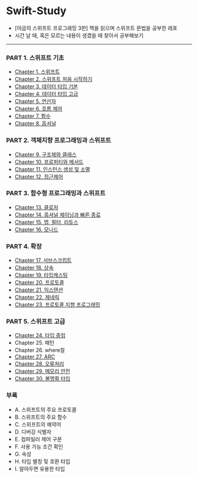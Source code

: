 # **Swift-Study**
- [야곰의 스위프트 프로그래밍 3판] 책을 읽으며 스위프트 문법을 공부한 레포
- 시간 날 때, 혹은 모르는 내용이 생겼을 때 찾아서 공부해보기
----

### **PART 1. 스위프트 기초**
- [Chapter 1. 스위프트](https://github.com/kybeen/Swift-Study/blob/main/Chapter1/Chapter1.md)
- [Chapter 2. 스위프트 처음 시작하기](https://github.com/kybeen/Swift-Study/blob/main/Chapter2/Chapter2.md)
- [Chapter 3. 데이터 타입 기본](https://github.com/kybeen/Swift-Study/blob/main/Chapter3/Chapter3.md)
- [Chapter 4. 데이터 타입 고급](https://github.com/kybeen/Swift-Study/blob/main/Chapter4/Chapter4.md)
- [Chapter 5. 연산자](https://github.com/kybeen/Swift-Study/blob/main/Chapter5/Chapter5.md)
- [Chapter 6. 흐름 제어](https://github.com/kybeen/Swift-Study/blob/main/Chapter6/Chapter6.md)
- [Chapter 7. 함수](https://github.com/kybeen/Swift-Study/blob/main/Chapter7/Chapter7.md)
- [Chapter 8. 옵셔널](https://github.com/kybeen/Swift-Study/blob/main/Chapter8/Chapter8.md)

### **PART 2. 객체지향 프로그래밍과 스위프트**
- [Chapter 9. 구조체와 클래스](https://github.com/kybeen/Swift-Study/blob/main/Chapter9/Chapter9.md)
- [Chapter 10. 프로퍼티와 메서드](https://github.com/kybeen/Swift-Study/blob/main/Chapter10/Chapter10.md)
- [Chapter 11. 인스턴스 생성 및 소멸](https://github.com/kybeen/Swift-Study/blob/main/Chapter11/Chapter11.md)
- [Chapter 12. 접근제어](https://github.com/kybeen/Swift-Study/blob/main/Chapter12/Chapter12.md)

### **PART 3. 함수형 프로그래밍과 스위프트**
- [Chapter 13. 클로저](https://github.com/kybeen/Swift-Study/blob/main/Chapter13/Chapter13.md)
- [Chapter 14. 옵셔널 체이닝과 빠른 종료](https://github.com/kybeen/Swift-Study/blob/main/Chapter14/Chapter14.md)
- [Chapter 15. 맵, 필터, 리듀스](https://github.com/kybeen/Swift-Study/blob/main/Chapter15/Chapter15.md)
- [Chapter 16. 모나드](https://github.com/kybeen/Swift-Study/blob/main/Chapter16/Chapter16.md)

### **PART 4. 확장**
- [Chapter 17. 서브스크립트](https://github.com/kybeen/Swift-Study/blob/main/Chapter17/Chapter17.md)
- [Chapter 18. 상속](https://github.com/kybeen/Swift-Study/blob/main/Chapter18/Chapter18.md)
- [Chapter 19. 타입캐스팅](https://github.com/kybeen/Swift-Study/blob/main/Chapter19/Chapter19.md)
- [Chapter 20. 프로토콜](https://github.com/kybeen/Swift-Study/blob/main/Chapter20/Chapter20.md)
- [Chapter 21. 익스텐션](https://github.com/kybeen/Swift-Study/blob/main/Chapter21/Chapter21.md)
- [Chapter 22. 제네릭](https://github.com/kybeen/Swift-Study/blob/main/Chapter22/Chapter22.md)
- [Chapter 23. 프로토콜 지향 프로그래밍](https://github.com/kybeen/Swift-Study/blob/main/Chapter23/Chapter23.md)

### **PART 5. 스위프트 고급**
- [Chapter 24. 타입 중첩](https://github.com/kybeen/Swift-Study/blob/main/Chapter24/Chapter24.md)
- Chapter 25. 패턴
- Chapter 26. where절
- [Chapter 27. ARC](https://github.com/kybeen/Swift-Study/blob/main/Chapter27/Chapter27.md)
- [Chapter 28. 오류처리](https://github.com/kybeen/Swift-Study/blob/main/Chapter28/Chapter28.md)
- [Chapter 29. 메모리 안전](https://github.com/kybeen/Swift-Study/blob/main/Chapter29/Chapter29.md)
- [Chapter 30. 불명확 타입](https://github.com/kybeen/Swift-Study/blob/main/Chapter30/Chapter30.md)

### **부록**
- A. 스위프트의 주요 프로토콜
- B. 스위프트의 주요 함수
- C. 스위프트의 예약어
- D. 디버깅 식별자
- E. 컴파일러 제어 구문
- F. 사용 가능 조건 확인
- G. 속성
- H. 타입 별칭 및 호환 타입
- I. 알아두면 유용한 타입
